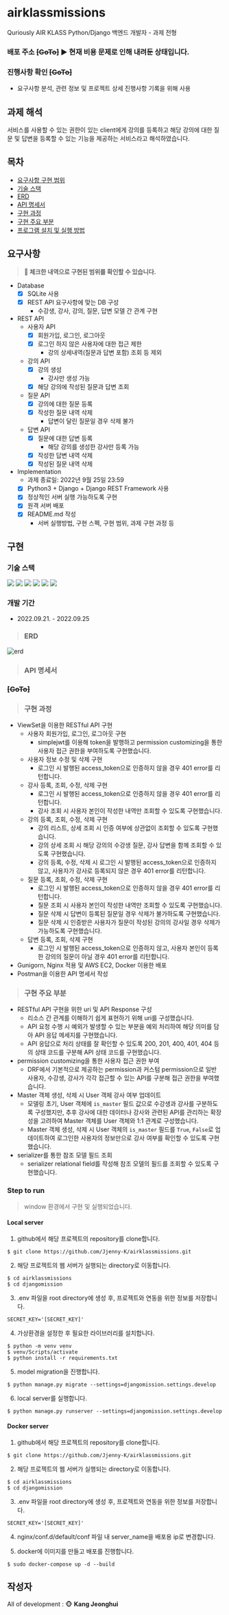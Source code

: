 # airklassmissions
Quriously AIR KLASS Python/Django 백엔드 개발자 - 과제 전형

### 배포 주소 ~~[GoTo]~~ ▶ 현재 비용 문제로 인해 내려둔 상태입니다.

### 진행사항 확인 ~~[GoTo]~~
- 요구사항 분석, 관련 정보 및 프로젝트 상세 진행사항 기록을 위해 사용

## 과제 해석
서비스를 사용할 수 있는 권한이 있는 client에게 강의를 등록하고 해당 강의에 대한 질문 및 답변을 등록할 수 있는 기능을 제공하는 서비스라고 해석하였습니다.

## 목차
- [요구사항 구현 범위](#요구사항)
- [기술 스택](#기술-스택)
- [ERD](#erd)
- [API 명세서](#api-명세서)
- [구현 과정](#구현-과정)
- [구현 주요 부분](#구현-주요-부분)
- [프로그램 설치 및 실행 방법](#step-to-run)

## 요구사항
> **:pushpin: 체크한 내역으로 구현된 범위를 확인할 수 있습니다.**
- Database
    - [x]  SQLite 사용
    - [x]  REST API 요구사항에 맞는 DB 구성
        - 수강생, 강사, 강의, 질문, 답변 모델 간 관계 구현
- REST API
    - 사용자 API
        - [x]  회원가입, 로그인, 로그아웃
        - [x]  로그인 하지 않은 사용자에 대한 접근 제한
            - 강의 상세내역(질문과 답변 포함) 조회 등 제외
    - 강의 API
        - [x]  강의 생성
            - 강사만 생성 가능
        - [x]  해당 강의에 작성된 질문과 답변 조회
    - 질문 API
        - [x]  강의에 대한 질문 등록
        - [x]  작성한 질문 내역 삭제
            - 답변이 달린 질문일 경우 삭제 불가
    - 답변 API
        - [x]  질문에 대한 답변 등록
            - 해당 강의를 생성한 강사만 등록 가능
        - [x]  작성한 답변 내역 삭제
        - [x]  작성된 질문 내역 삭제
- Implementation
    - 과제 종료일: 2022년 9월 25일 23:59
    - [x]  Python3 + Django + Django REST Framework 사용
    - [x]  정상적인 서버 실행 가능하도록 구현
    - [x]  원격 서버 배포
    - [x]  README.md 작성
        - 서버 실행방법, 구현 스펙, 구현 범위, 과제 구현 과정 등

## 구현

### 기술 스택
<img src="https://img.shields.io/badge/Python-3776AB?style=flat-square&logo=Python&logoColor=white"/> <img src="https://img.shields.io/badge/Django-092E20?style=flat-square&logo=Django&logoColor=white"/> <img src="https://img.shields.io/badge/SQLite-003B57?style=flat-square&logo=SQLite&logoColor=white"/> <img src="https://img.shields.io/badge/PyCharm-000000?style=flat-square&logo=PyCharm&logoColor=white"/> <img src="https://img.shields.io/badge/Docker-2496ED?style=flat-square&logo=Docker&logoColor=white"/> <img src="https://img.shields.io/badge/AWS EC2-232F3E?style=flat-square&logo=Amazon AWS&logoColor=white"/>

### 개발 기간
* 2022.09.21. - 2022.09.25

> ### ERD
<img src="./source/erd.png" alt="erd">

> ### API 명세서
### ~~[GoTo]~~

> ### 구현 과정
- ViewSet을 이용한 RESTful API 구현
    - 사용자 회원가입, 로그인, 로그아웃 구현
        - simplejwt를 이용해 token을 발행하고 permission customizing을 통한 사용자 접근 권한을 부여하도록 구현했습니다.
    - 사용자 정보 수정 및 삭제 구현
        - 로그인 시 발행된 access_token으로 인증하지 않을 경우 401 error를 리턴합니다.
    - 강사 등록, 조회, 수정, 삭제 구현
        - 로그인 시 발행된 access_token으로 인증하지 않을 경우 401 error를 리턴합니다.
        - 강사 조회 시 사용자 본인이 작성한 내역만 조회할 수 있도록 구현했습니다.
    - 강의 등록, 조회, 수정, 삭제 구현
        - 강의 리스트, 상세 조회 시 인증 여부에 상관없이 조회할 수 있도록 구현했습니다.
        - 강의 상세 조회 시 해당 강의의 수강생 질문, 강사 답변을 함께 조회할 수 있도록 구현했습니다.
        - 강의 등록, 수정, 삭제 시 로그인 시 발행된 access_token으로 인증하지 않고, 사용자가 강사로 등록되지 않은 경우 401 error를 리턴합니다.
    - 질문 등록, 조회, 수정, 삭제 구현
        - 로그인 시 발행된 access_token으로 인증하지 않을 경우 401 error를 리턴합니다.
        - 질문 조회 시 사용자 본인이 작성한 내역만 조회할 수 있도록 구현했습니다.
        - 질문 삭제 시 답변이 등록된 질문일 경우 삭제가 불가하도록 구현했습니다.
        - 질문 삭제 시 인증받은 사용자가 질문이 작성된 강의의 강사일 경우 삭제가 가능하도록 구현했습니다.
    - 답변 등록, 조회, 삭제 구현
        - 로그인 시 발행된 access_token으로 인증하지 않고, 사용자 본인이 등록한 강의의 질문이 아닐 경우 401 error를 리턴합니다.
- Gunigorn, Nginx 적용 및 AWS EC2, Docker 이용한 배포
- Postman을 이용한 API 명세서 작성

> ### 구현 주요 부분
- RESTful API 구현을 위한 uri 및 API Response 구성
    - 리소스 간 관계를 이해하기 쉽게 표현하기 위해 uri를 구성했습니다.
    - API 요청 수행 시 예외가 발생할 수 있는 부분을 예외 처리하여 해당 의미를 담아 API 응답 메세지를 구현했습니다.
    - API 응답으로 처리 상태를 잘 확인할 수 있도록 200, 201, 400, 401, 404 등의 상태 코드를 구분해 API 상태 코드를 구현했습니다.
- permission customizing을 통한 사용자 접근 권한 부여
    - DRF에서 기본적으로 제공하는 permission과 커스텀 permission으로 일반 사용자, 수강생, 강사가 각각 접근할 수 있는 API를 구분해 접근 권한을 부여했습니다.
- Master 객체 생성, 삭제 시 User 객체 강사 여부 업데이트
    - 모델링 초기, User 객체에 `is_master` 필드 값으로 수강생과 강사를 구분하도록 구성했지만, 추후 강사에 대한 데이터나 강사와 관련된 API를 관리하는 확장성을 고려하여 Master 객체를 User 객체와 1:1 관계로 구성했습니다.
    - Master 객체 생성, 삭제 시 User 객체의 `is_master` 필드를 `True`, `False`로 업데이트하여 로그인한 사용자의 정보만으로 강사 여부를 확인할 수 있도록 구현했습니다.
- serializer를 통한 참조 모델 필드 조회
    - serializer relational field를 작성해 참조 모델의 필드를 조회할 수 있도록 구현했습니다.

### Step to run
> window 환경에서 구현 및 실행되었습니다.

#### Local server
1. github에서 해당 프로젝트의 repository를 clone합니다.
```shell
$ git clone https://github.com/Jjenny-K/airklassmissions.git
```

2. 해당 프로젝트의 웹 서버가 실행되는 directory로 이동합니다.
```shell
$ cd airklassmissions
$ cd djangomission
```

3. .env 파일을 root directory에 생성 후, 프로젝트와 연동을 위한 정보를 저장합니다.
```
SECRET_KEY='[SECRET_KEY]'
```

4. 가상환경을 설정한 후 필요한 라이브러리를 설치합니다.
```shell
$ python -m venv venv
$ venv/Scripts/activate
$ python install -r requirements.txt
```

5. model migration을 진행합니다.
```shell
$ python manage.py migrate --settings=djangomission.settings.develop
```

6. local server를 실행합니다.
```shell
$ python manage.py runserver --settings=djangomission.settings.develop
```

#### Docker server
1. github에서 해당 프로젝트의 repository를 clone합니다.
```shell
$ git clone https://github.com/Jjenny-K/airklassmissions.git
```

2. 해당 프로젝트의 웹 서버가 실행되는 directory로 이동합니다.
```shell
$ cd airklassmissions
$ cd djangomission
```

3. .env 파일을 root directory에 생성 후, 프로젝트와 연동을 위한 정보를 저장합니다.
```
SECRET_KEY='[SECRET_KEY]'
```

4. nginx/conf.d/default/conf 파일 내 server_name을 배포용 ip로 변경합니다.

5. docker에 이미지를 만들고 배포를 진행합니다.
```shell
$ sudo docker-compose up -d --build
```

## 작성자
All of development : :monkey_face: **Kang Jeonghui**
